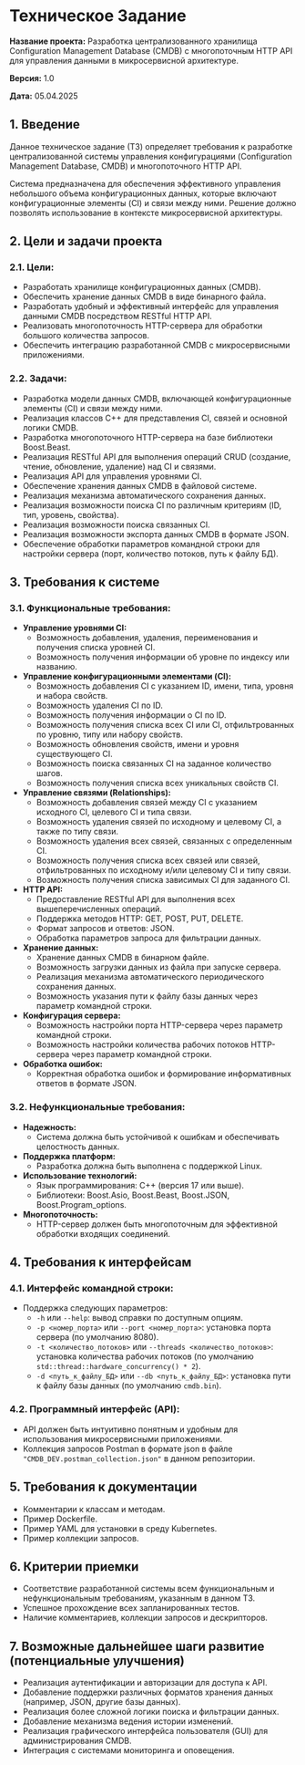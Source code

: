 # Техническое Задание

**Название проекта:** Разработка централизованного хранилища Configuration Management Database (CMDB) с многопоточным HTTP API для управления данными в микросервисной архитектуре.

**Версия:** 1.0

**Дата:** 05.04.2025

## 1. Введение

Данное техническое задание (ТЗ) определяет требования к разработке централизованной системы управления конфигурациями (Configuration Management Database, CMDB) и многопоточного HTTP API.

Система предназначена для обеспечения эффективного управления небольшого объема конфигурационных данных, которые включают конфигурационные элементы (CI) и связи между ними. Решение должно позволять использование в контексте микросервисной архитектуры.

## 2. Цели и задачи проекта

### 2.1. Цели:

* Разработать хранилище конфигурационных данных (CMDB).
* Обеспечить хранение данных CMDB в виде бинарного файла.
* Разработать удобный и эффективный интерфейс для управления данными CMDB посредством RESTful HTTP API.
* Реализовать многопоточность HTTP-сервера для обработки большого количества запросов.
* Обеспечить интеграцию разработанной CMDB с микросервисными приложениями.

### 2.2. Задачи:

* Разработка модели данных CMDB, включающей конфигурационные элементы (CI) и связи между ними.
* Реализация классов C++ для представления CI, связей и основной логики CMDB.
* Разработка многопоточного HTTP-сервера на базе библиотеки Boost.Beast.
* Реализация RESTful API для выполнения операций CRUD (создание, чтение, обновление, удаление) над CI и связями.
* Реализация API для управления уровнями CI.
* Обеспечение хранения данных CMDB в файловой системе.
* Реализация механизма автоматического сохранения данных.
* Реализация возможности поиска CI по различным критериям (ID, тип, уровень, свойства).
* Реализация возможности поиска связанных CI.
* Реализация возможности экспорта данных CMDB в формате JSON.
* Обеспечение обработки параметров командной строки для настройки сервера (порт, количество потоков, путь к файлу БД).

## 3. Требования к системе

### 3.1. Функциональные требования:

* **Управление уровнями CI:**
    * Возможность добавления, удаления, переименования и получения списка уровней CI.
    * Возможность получения информации об уровне по индексу или названию.
* **Управление конфигурационными элементами (CI):**
    * Возможность добавления CI с указанием ID, имени, типа, уровня и набора свойств.
    * Возможность удаления CI по ID.
    * Возможность получения информации о CI по ID.
    * Возможность получения списка всех CI или CI, отфильтрованных по уровню, типу или набору свойств.
    * Возможность обновления свойств, имени и уровня существующего CI.
    * Возможность поиска связанных CI на заданное количество шагов.
    * Возможность получения списка всех уникальных свойств CI.
* **Управление связями (Relationships):**
    * Возможность добавления связей между CI с указанием исходного CI, целевого CI и типа связи.
    * Возможность удаления связей по исходному и целевому CI, а также по типу связи.
    * Возможность удаления всех связей, связанных с определенным CI.
    * Возможность получения списка всех связей или связей, отфильтрованных по исходному и/или целевому CI и типу связи.
    * Возможность получения списка зависимых CI для заданного CI.
* **HTTP API:**
    * Предоставление RESTful API для выполнения всех вышеперечисленных операций.
    * Поддержка методов HTTP: GET, POST, PUT, DELETE.
    * Формат запросов и ответов: JSON.
    * Обработка параметров запроса для фильтрации данных.
* **Хранение данных:**
    * Хранение данных CMDB в бинарном файле.
    * Возможность загрузки данных из файла при запуске сервера.
    * Реализация механизма автоматического периодического сохранения данных.
    * Возможность указания пути к файлу базы данных через параметр командной строки.
* **Конфигурация сервера:**
    * Возможность настройки порта HTTP-сервера через параметр командной строки.
    * Возможность настройки количества рабочих потоков HTTP-сервера через параметр командной строки.
* **Обработка ошибок:**
    * Корректная обработка ошибок и формирование информативных ответов в формате JSON.

### 3.2. Нефункциональные требования:

* **Надежность:**
    * Система должна быть устойчивой к ошибкам и обеспечивать целостность данных.
* **Поддержка платформ:**
    * Разработка должна быть выполнена с поддержкой Linux.
* **Использование технологий:**
    * Язык программирования: C++ (версия 17 или выше).
    * Библиотеки: Boost.Asio, Boost.Beast, Boost.JSON, Boost.Program_options.
* **Многопоточность:**
    * HTTP-сервер должен быть многопоточным для эффективной обработки входящих соединений.

## 4. Требования к интерфейсам

### 4.1. Интерфейс командной строки:

* Поддержка следующих параметров:
    * `-h` или `--help`: вывод справки по доступным опциям.
    * `-p <номер_порта>` или `--port <номер_порта>`: установка порта сервера (по умолчанию 8080).
    * `-t <количество_потоков>` или `--threads <количество_потоков>`: установка количества рабочих потоков (по умолчанию `std::thread::hardware_concurrency() * 2`).
    * `-d <путь_к_файлу_БД>` или `--db <путь_к_файлу_БД>`: установка пути к файлу базы данных (по умолчанию `cmdb.bin`).

### 4.2. Программный интерфейс (API):

* API должен быть интуитивно понятным и удобным для использования микросервисными приложениями.
* Коллекция запросов Postman в формате json в файле `"CMDB_DEV.postman_collection.json"` в данном репозитории.

## 5. Требования к документации

* Комментарии к классам и методам.
* Пример Dockerfile.
* Пример YAML для установки в среду Kubernetes.
* Пример коллекции запросов.

## 6. Критерии приемки

* Соответствие разработанной системы всем функциональным и нефункциональным требованиям, указанным в данном ТЗ.
* Успешное прохождение всех запланированных тестов.
* Наличие комментариев, коллекции запросов и дескрипторов.

## 7. Возможные дальнейшее шаги развитие (потенциальные улучшения)

* Реализация аутентификации и авторизации для доступа к API.
* Добавление поддержки различных форматов хранения данных (например, JSON, другие базы данных).
* Реализация более сложной логики поиска и фильтрации данных.
* Добавление механизма ведения истории изменений.
* Реализация графического интерфейса пользователя (GUI) для администрирования CMDB.
* Интеграция с системами мониторинга и оповещения.
